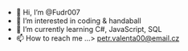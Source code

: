 - 👋 Hi, I’m @Fudr007
- 👀 I’m interested in coding & handaball
- 🌱 I’m currently learning C#, JavaScript, SQL
- 📫 How to reach me ...> petr.valenta00@email.cz
